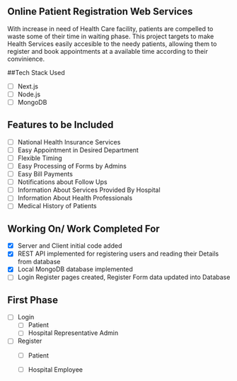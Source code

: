## Online Patient Registration Web Services
With increase in need of Health Care facility, patients are compelled to waste some of their time in waiting phase. This project targets to make Health Services easily accesible to the needy patients, allowing them to register and book appointments at a available time according to their convinience.

##Tech Stack Used
- [ ] Next.js
- [ ] Node.js
- [ ] MongoDB

## Features to be Included
- [ ] National Health Insurance Services
- [ ] Easy Appointment in Desired Department
- [ ] Flexible Timing
- [ ] Easy Processing of Forms by Admins
- [ ] Easy Bill Payments
- [ ] Notifications about Follow Ups
- [ ] Information About Services Provided By Hospital
- [ ] Information About Health Professionals
- [ ] Medical History of Patients

## Working On/ Work Completed For
- [x] Server and Client initial code added
- [x] REST API implemented for registering users and reading their Details from database
- [x] Local MongoDB database implemented
- [ ] Login Register pages created, Register Form data updated into Database

## First Phase 
- [ ] Login
    - [ ] Patient
    - [ ] Hospital Representative Admin 
- [ ] Register
    - [ ] Patient
    - [ ] Hospital Employee 

    
